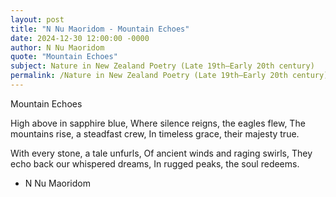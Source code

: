 ```yaml
---
layout: post
title: "N Nu Maoridom - Mountain Echoes"
date: 2024-12-30 12:00:00 -0000
author: N Nu Maoridom
quote: "Mountain Echoes"
subject: Nature in New Zealand Poetry (Late 19th–Early 20th century)
permalink: /Nature in New Zealand Poetry (Late 19th–Early 20th century)/N Nu Maoridom/N Nu Maoridom - Mountain Echoes
---
```


Mountain Echoes

High above in sapphire blue,
Where silence reigns, the eagles flew,
The mountains rise, a steadfast crew,
In timeless grace, their majesty true.

With every stone, a tale unfurls,
Of ancient winds and raging swirls,
They echo back our whispered dreams,
In rugged peaks, the soul redeems.

- N Nu Maoridom
